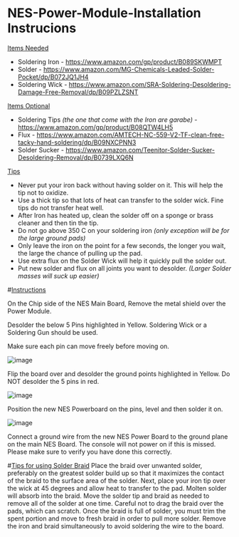 # NES-Power-Module-Installation Instrucions

<ins>Items Needed</ins> 
- Soldering Iron - https://www.amazon.com/gp/product/B089SKWMPT
- Solder - https://www.amazon.com/MG-Chemicals-Leaded-Solder-Pocket/dp/B072JQ1JH4
- Soldering Wick - https://www.amazon.com/SRA-Soldering-Desoldering-Damage-Free-Removal/dp/B09PZLZSNT

<ins>Items Optional </ins> 
- Soldering Tips *(the one that come with the Iron are garabe)* - https://www.amazon.com/gp/product/B08QTW4LH5
- Flux - https://www.amazon.com/AMTECH-NC-559-V2-TF-clean-free-tacky-hand-soldering/dp/B09NXCPNN3
- Solder Sucker - https://www.amazon.com/Teenitor-Solder-Sucker-Desoldering-Removal/dp/B0739LXQ6N

<ins>Tips</ins> 
- Never put your iron back without having solder on it.  This will help the tip not to oxidize.
- Use a thick tip so that lots of heat can transfer to the solder wick.  Fine tips do not transfer heat well.
- After Iron has heated up, clean the solder off on a sponge or brass cleaner and then tin the tip.
- Do not go above 350 C on your soldering iron *(only exception will be for the large ground pads)*
- Only leave the iron on the point for a few seconds, the longer you wait, the large the chance of pulling up the pad.
- Use extra flux on the Solder Wick will help it quickly pull the solder out.
- Put new solder and flux on all joints you want to desolder.  *(Larger Solder masses will suck up easier)*

#<ins>Instructions</ins> 

On the Chip side of the NES Main Board, Remove the metal shield over the Power Module.

Desolder the below 5 Pins highlighted in Yellow.  Soldering Wick or a Soldering Gun should be used.

Make sure each pin can move freely before moving on.

![image](https://user-images.githubusercontent.com/70423454/179365288-df28e6d7-2bf9-40c6-be32-d42333c60d89.png)



Flip the board over and desolder the ground points highlighted in Yellow.  Do NOT desolder the 5 pins in red.

![image](https://user-images.githubusercontent.com/70423454/179365236-274d3eb5-2d6a-498c-834b-30d47d30f796.png)



Position the new NES Powerboard on the pins, level and then solder it on.

![image](https://user-images.githubusercontent.com/70423454/179365084-cbc2710f-7526-4f7e-9ab1-cdfcf5b4c739.png)



Connect a ground wire from the new NES Power Board to the ground plane on the main NES Board.
The console will not power on if this is missed.  Please make sure to verify you have done this correctly.


#<ins>Tips for using Solder Braid</ins>
Place the braid over unwanted solder, preferably on the greatest solder build up so that it maximizes the contact of the braid to the surface area of the solder.
Next, place your iron tip over the wick at 45 degrees and allow heat to transfer to the pad. Molten solder will absorb into the braid.
Move the solder tip and braid as needed to remove all of the solder at one time. Careful not to drag the braid over the pads, which can scratch.
Once the braid is full of solder, you must trim the spent portion and move to fresh braid in order to pull more solder. Remove the iron and braid simultaneously to avoid soldering the wire to the board.
